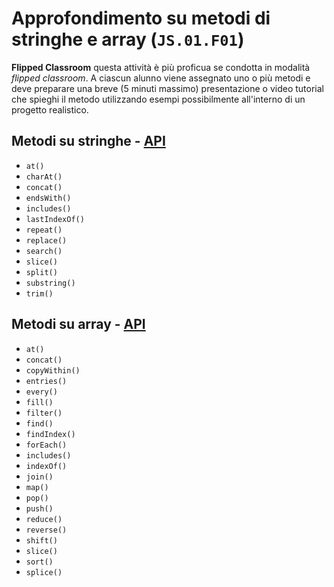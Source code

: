 # Approfondimento su metodi di stringhe e array (`JS.01.F01`)

**Flipped Classroom** questa attività è più proficua se condotta in modalità *flipped classroom*. A ciascun alunno viene assegnato uno o più metodi e deve preparare una breve (5 minuti massimo) presentazione o video tutorial che spieghi il metodo utilizzando esempi possibilmente all'interno di un progetto realistico.

## Metodi su stringhe - [API][1]
- `at()`
- `charAt()`
- `concat()`
- `endsWith()`
- `includes()`
- `lastIndexOf()`
- `repeat()`
- `replace()`
- `search()`
- `slice()`
- `split()`
- `substring()`
- `trim()`

## Metodi su array - [API][2]
- `at()`
- `concat()`
- `copyWithin()`
- `entries()`
- `every()`
- `fill()`
- `filter()`
- `find()`
- `findIndex()`
- `forEach()`
- `includes()`
- `indexOf()`
- `join()`
- `map()`
- `pop()`
- `push()`
- `reduce()`
- `reverse()`
- `shift()`
- `slice()`
- `sort()`
- `splice()`


[1]: https://developer.mozilla.org/en-US/docs/Web/JavaScript/Reference/Global_Objects/String
[2]: https://developer.mozilla.org/en-US/docs/Web/JavaScript/Reference/Global_Objects/Array